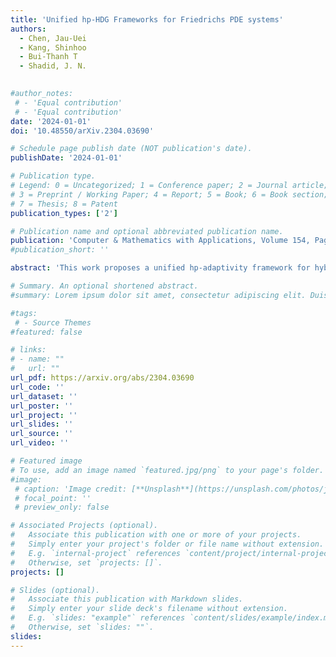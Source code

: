 ```yaml
---
title: 'Unified hp-HDG Frameworks for Friedrichs PDE systems'
authors:
  - Chen, Jau-Uei 
  - Kang, Shinhoo
  - Bui-Thanh T
  - Shadid, J. N.
  

#author_notes:
 # - 'Equal contribution'
 # - 'Equal contribution'
date: '2024-01-01'
doi: '10.48550/arXiv.2304.03690'

# Schedule page publish date (NOT publication's date).
publishDate: '2024-01-01'

# Publication type.
# Legend: 0 = Uncategorized; 1 = Conference paper; 2 = Journal article;
# 3 = Preprint / Working Paper; 4 = Report; 5 = Book; 6 = Book section;
# 7 = Thesis; 8 = Patent
publication_types: ['2']

# Publication name and optional abbreviated publication name.
publication: 'Computer & Mathematics with Applications, Volume 154, Pages 236-266, 15 January 2024'
#publication_short: ''

abstract: 'This work proposes a unified hp-adaptivity framework for hybridized discontinuous Galerkin (HDG) method for a large class of partial differential equations (PDEs) of Friedrichs type. In particular, we present unified hp-HDG formulations for abstract one-field and two-field structures and prove their well-posedness. In order to handle non-conforming interfaces we simply take advantage of HDG built-in mortar structures. With split-type mortars and the approximation space of trace, a numerical flux can be derived via Godunov approach and be naturally employed without any additional treatment. As a consequence, the proposed formulations are parameter-free. We perform several numerical experiments for time-independent and linear PDEs including elliptic, hyperbolic, and mixed-type to verify the proposed unified hp-formulations and demonstrate the effectiveness of hp-adaptation. Two adaptivity criteria are considered: one is based on a simple and fast error indicator, while the other is rigorous but more expensive using an adjoint-based error estimate. The numerical results show that these two approaches are comparable in terms of convergence rate even for problems with strong gradients, discontinuities, or singularities.'

# Summary. An optional shortened abstract.
#summary: Lorem ipsum dolor sit amet, consectetur adipiscing elit. Duis posuere tellus ac convallis placerat. Proin tincidunt magna sed ex sollicitudin condimentum.

#tags:
 # - Source Themes
#featured: false

# links:
# - name: ""
#   url: ""
url_pdf: https://arxiv.org/abs/2304.03690 
url_code: ''
url_dataset: ''
url_poster: ''
url_project: ''
url_slides: ''
url_source: ''
url_video: ''

# Featured image
# To use, add an image named `featured.jpg/png` to your page's folder.
#image:
 # caption: 'Image credit: [**Unsplash**](https://unsplash.com/photos/jdD8gXaTZsc)'
 # focal_point: ''
 # preview_only: false

# Associated Projects (optional).
#   Associate this publication with one or more of your projects.
#   Simply enter your project's folder or file name without extension.
#   E.g. `internal-project` references `content/project/internal-project/index.md`.
#   Otherwise, set `projects: []`.
projects: []

# Slides (optional).
#   Associate this publication with Markdown slides.
#   Simply enter your slide deck's filename without extension.
#   E.g. `slides: "example"` references `content/slides/example/index.md`.
#   Otherwise, set `slides: ""`.
slides:
---
```



